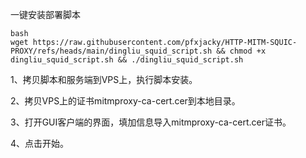 

一键安装部署脚本 
```
bash
wget https://raw.githubusercontent.com/pfxjacky/HTTP-MITM-SQUIC-PROXY/refs/heads/main/dingliu_squid_script.sh && chmod +x dingliu_squid_script.sh && ./dingliu_squid_script.sh
```

1、拷贝脚本和服务端到VPS上，执行脚本安装。

2、拷贝VPS上的证书mitmproxy-ca-cert.cer到本地目录。

3、打开GUI客户端的界面，填加信息导入mitmproxy-ca-cert.cer证书。

4、点击开始。
